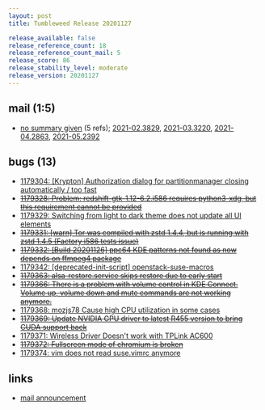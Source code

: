 ```yaml
---
layout: post
title: Tumbleweed Release 20201127

release_available: false
release_reference_count: 18
release_reference_count_mail: 5
release_score: 86
release_stability_level: moderate
release_version: 20201127
---
```


## mail (1:5)

- [no summary given](https://github.com/boombatower/tumbleweed-review/issues/10) (5 refs); [2021-02.3829](https://github.com/boombatower/tumbleweed-review/issues/10), [2021-03.3220](https://github.com/boombatower/tumbleweed-review/issues/10), [2021-04.2863](https://github.com/boombatower/tumbleweed-review/issues/10), [2021-05.2392](https://github.com/boombatower/tumbleweed-review/issues/10)

## bugs (13)

<!--more-->

- [1179304: \[Krypton\] Authorization dialog for partitionmanager closing automatically / too fast](https://bugzilla.opensuse.org/show_bug.cgi?id=1179304)
- ~~[1179328: Problem: redshift-gtk-1.12-6.2.i586 requires python3-xdg, but this requirement cannot be provided](https://bugzilla.opensuse.org/show_bug.cgi?id=1179328)~~
- [1179329: Switching from light to dark theme does not update all UI elements](https://bugzilla.opensuse.org/show_bug.cgi?id=1179329)
- ~~[1179331: \[warn\] Tor was compiled with zstd 1.4.4, but is running with zstd 1.4.5 (Factory i586 tests issue)](https://bugzilla.opensuse.org/show_bug.cgi?id=1179331)~~
- ~~[1179332: \[Build 20201126\] ppc64 KDE patterns  not found as now depends on ffmpeg4 package](https://bugzilla.opensuse.org/show_bug.cgi?id=1179332)~~
- [1179342: \[deprecated-init-script\] openstack-suse-macros](https://bugzilla.opensuse.org/show_bug.cgi?id=1179342)
- ~~[1179363: alsa-restore.service skips restore due to early start](https://bugzilla.opensuse.org/show_bug.cgi?id=1179363)~~
- ~~[1179366: There is a problem with volume control in KDE Connect. Volume up, volume down and mute commands are not working anymore.](https://bugzilla.opensuse.org/show_bug.cgi?id=1179366)~~
- [1179368: mozjs78 Cause high CPU utilization in some cases](https://bugzilla.opensuse.org/show_bug.cgi?id=1179368)
- ~~[1179369: Update NVIDIA GPU driver to latest R455 version to bring CUDA support back](https://bugzilla.opensuse.org/show_bug.cgi?id=1179369)~~
- [1179371: Wireless Driver Doesn't work with TPLink AC600](https://bugzilla.opensuse.org/show_bug.cgi?id=1179371)
- ~~[1179372: Fullscreen mode of chromium is broken](https://bugzilla.opensuse.org/show_bug.cgi?id=1179372)~~
- [1179374: vim does not read suse.vimrc anymore](https://bugzilla.opensuse.org/show_bug.cgi?id=1179374)



## links

- [mail announcement](https://github.com/boombatower/tumbleweed-review/issues/10)
